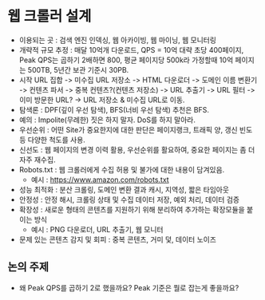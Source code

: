 # 웹 크롤러 설계
- 이용되는 곳 : 검색 엔진 인덱싱, 웹 아카이빙, 웹 마이닝, 웹 모니터링
- 개략적 규모 추정 : 매달 10억개 다운로드, QPS = 10억 대략 초당 400페이지, Peak QPS는 곱하기 2배하면 800, 평균 페이지당 500k라 가정할때 10억 페이지는 500TB, 5년간 보관 기준시 30PB.
- 시작 URL 집합 -> 미수집 URL 저장소 -> HTML 다운로더 -> 도메인 이름 변환기 -> 컨텐츠 파서 -> 중복 컨텐츠?(컨텐츠 저장소) -> URL 추출기 -> URL 필터 -> 이미 방문한 URL? -> URL 저장소 & 미수집 URL로 이동.
- 탐색론 : DPF(깊이 우선 탐색), BFS(너비 우선 탐색) 추천은 BFS.
- 예의 : Impolite(무례한) 짓은 하지 말자. DoS를 하지 말아라.
- 우선순위 : 어떤 Site가 중요한지에 대한 판단은 페이지랭크, 트래픽 양, 갱신 빈도 등 다양한 척도를 사용.
- 신선도 : 웹 페이지의 변경 이력 활용, 우선순위를 활요하여, 중요한 페이지는 좀 더 자주 재수집.
- Robots.txt : 웹 크롤러에게 수집 허용 및 불가에 대한 내용이 담겨있음.
  - 예시 : https://www.amazon.com/robots.txt
- 성능 최적화 : 분산 크롤링, 도메인 변환 결과 캐시, 지역성, 짧은 타임아웃
- 안정성 : 안정 해시, 크롤링 상태 및 수집 데이터 저장, 예외 처리, 데이터 검증
- 확장성 : 새로운 형태의 콘텐츠를 지원하기 위해 분리하여 추가하는 확장모듈을 붙이는 방식
  - 예시 : PNG 다운로더, URL 추출기, 웹 모니터
- 문제 있는 콘텐츠 감지 및 회피 : 중복 콘텐츠, 거미 덫, 데이터 노이즈


## 논의 주제
- 왜 Peak QPS를 곱하기 2로 했을까요? Peak 기준은 뭘로 잡는게 좋을까요?
